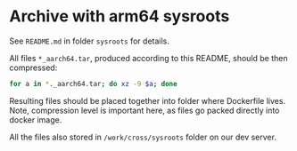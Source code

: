 # Archive with arm64 sysroots

See `README.md` in folder `sysroots` for details.

All files `*_aarch64.tar`, produced according to this README, should be then compressed:

```bash
for a in *._aarch64.tar; do xz -9 $a; done
```

Resulting files should be placed together into folder where Dockerfile lives.
Note, compression level is important here, as files go packed directly into docker image.

All the files also stored in `/work/cross/sysroots` folder on our dev server.